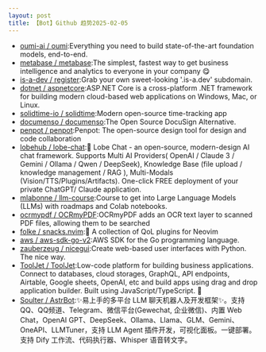 ```yaml
---
layout: post
title: 【Bot】Github 趋势2025-02-05
---
```


* [oumi-ai / oumi](https://github.com/oumi-ai/oumi):Everything you need to build state-of-the-art foundation models, end-to-end.
* [metabase / metabase](https://github.com/metabase/metabase):The simplest, fastest way to get business intelligence and analytics to everyone in your company 😋
* [is-a-dev / register](https://github.com/is-a-dev/register):Grab your own sweet-looking '.is-a.dev' subdomain.
* [dotnet / aspnetcore](https://github.com/dotnet/aspnetcore):ASP.NET Core is a cross-platform .NET framework for building modern cloud-based web applications on Windows, Mac, or Linux.
* [solidtime-io / solidtime](https://github.com/solidtime-io/solidtime):Modern open-source time-tracking app
* [documenso / documenso](https://github.com/documenso/documenso):The Open Source DocuSign Alternative.
* [penpot / penpot](https://github.com/penpot/penpot):Penpot: The open-source design tool for design and code collaboration
* [lobehub / lobe-chat](https://github.com/lobehub/lobe-chat):🤯 Lobe Chat - an open-source, modern-design AI chat framework. Supports Multi AI Providers( OpenAI / Claude 3 / Gemini / Ollama / Qwen / DeepSeek), Knowledge Base (file upload / knowledge management / RAG ), Multi-Modals (Vision/TTS/Plugins/Artifacts). One-click FREE deployment of your private ChatGPT/ Claude application.
* [mlabonne / llm-course](https://github.com/mlabonne/llm-course):Course to get into Large Language Models (LLMs) with roadmaps and Colab notebooks.
* [ocrmypdf / OCRmyPDF](https://github.com/ocrmypdf/OCRmyPDF):OCRmyPDF adds an OCR text layer to scanned PDF files, allowing them to be searched
* [folke / snacks.nvim](https://github.com/folke/snacks.nvim):🍿 A collection of QoL plugins for Neovim
* [aws / aws-sdk-go-v2](https://github.com/aws/aws-sdk-go-v2):AWS SDK for the Go programming language.
* [zauberzeug / nicegui](https://github.com/zauberzeug/nicegui):Create web-based user interfaces with Python. The nice way.
* [ToolJet / ToolJet](https://github.com/ToolJet/ToolJet):Low-code platform for building business applications. Connect to databases, cloud storages, GraphQL, API endpoints, Airtable, Google sheets, OpenAI, etc and build apps using drag and drop application builder. Built using JavaScript/TypeScript. 🚀
* [Soulter / AstrBot](https://github.com/Soulter/AstrBot):✨易上手的多平台 LLM 聊天机器人及开发框架✨。支持 QQ、QQ频道、Telegram、微信平台(Gewechat, 企业微信)、内置 Web Chat，OpenAI GPT、DeepSeek、Ollama、Llama、GLM、Gemini、OneAPI、LLMTuner，支持 LLM Agent 插件开发，可视化面板。一键部署。支持 Dify 工作流、代码执行器、Whisper 语音转文字。
